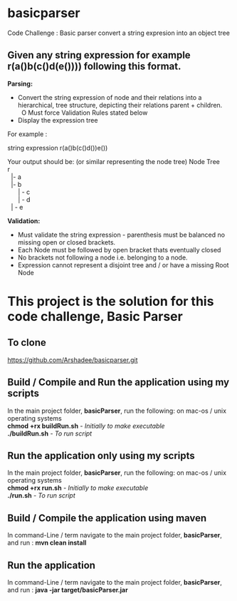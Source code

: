 # basicparser
Code Challenge : Basic parser convert a string expresion into an object tree

## Given any string expression for example r(a()b(c()d(e()))) following this format.

**Parsing:**
* Convert the string expression of node and their relations into a hierarchical,
  tree structure, depicting their relations parent + children.<br>
  &nbsp; O Must force Validation Rules stated below
* Display the expression tree

For example :

string expression r(a()b(c()d())e())

Your output should be: (or similar representing the node tree)
Node Tree<br>
 r<br>
 &nbsp;&nbsp;|- a<br>
 &nbsp;&nbsp;|- b<br>
 &nbsp;&nbsp;&nbsp;&nbsp;&nbsp;&nbsp;| - c<br>
 &nbsp;&nbsp;&nbsp;&nbsp;&nbsp;&nbsp;| - d<br>
 &nbsp;&nbsp;| - e<br>

**Validation:**
* Must validate the string expression - parenthesis must be balanced
  no missing open or closed brackets.
* Each Node must be followed by open bracket thats eventually closed
* No brackets not following a node i.e. belonging to a node.
* Expression cannot represent a disjoint tree and / or have a missing Root Node

# This project is the solution for this code challenge, Basic Parser

## To clone
https://github.com/Arshadee/basicparser.git

## Build / Compile and Run the application using my scripts
In the main project folder, **basicParser**, run the following: on mac-os / unix operating systems</br>
**chmod +rx buildRun.sh**  <i> - Initially to make executable</i></br> 
**./buildRun.sh** <i> - To run script</i>

## Run the application only using my scripts
In the main project folder, **basicParser**, run the following: on mac-os / unix operating systems</br>
**chmod +rx run.sh** <i> - Initially to make executable</i></br>
**./run.sh** <i> - To run script</i>

## Build / Compile the application using maven
In command-Line / term navigate to the main project folder, **basicParser**,
and run : **mvn clean install** 

## Run the application  
In command-Line / term navigate to the main project folder, **basicParser**,
and run : **java -jar target/basicParser.jar** 
